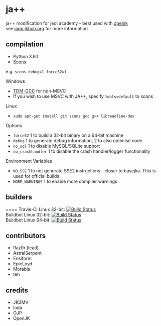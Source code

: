 # ja++

ja++ modification for jedi academy - best used with [openjk](http://github.com/JACoders/OpenJK)  
see [japp.jkhub.org](http://japp.jkhub.org) for more information

## compilation

* Python 3.9.1
* [Scons](https://github.com/SCons/scons)

e.g. `scons debug=1 force32=1`

Windows

* [TDM-GCC](https://jmeubank.github.io/tdm-gcc/) for non-MSVC
* If you wish to use MSVC with JA++, specify `tools=default` to scons

Linux

* `sudo apt-get install git scons gcc g++ libreadline-dev`

Options

* `force32` 1 to build a 32-bit binary on a 64-bit machine
* `debug` 1 to generate debug information, 2 to also optimise code
* `no_sql` 1 to disable MySQL/SQLite support 
* `no_crashhandler` 1 to disable the crash handler/logger functionality

Environment Variables

* `NO_SSE` 1 to not generate SSE2 instructions - closer to basejka. This is used for official builds
* `MORE_WARNINGS` 1 to enable more compiler warnings

## builders
====
Travis-CI Linux 32-bit: [![Build Status](https://travis-ci.org/Razish/japp.svg?branch=master)](https://travis-ci.org/Razish/japp)  
Buildbot Linux 32-bit: [![Build Status](http://japp.jkhub.org:10101/png?builder=japp-linux32)](http://japp.jkhub.org:10101/builders/japp-linux32)  
Buildbot Linux 64-bit: [![Build Status](http://japp.jkhub.org:10101/png?builder=japp-linux64)](http://japp.jkhub.org:10101/builders/japp-linux64)

## contributors
* Raz0r (lead)
* AstralSerpent
* Ensiform
* EpicLoyd
* Morabis
* teh

## credits
* JK2MV
* loda
* OJP
* OpenJK
